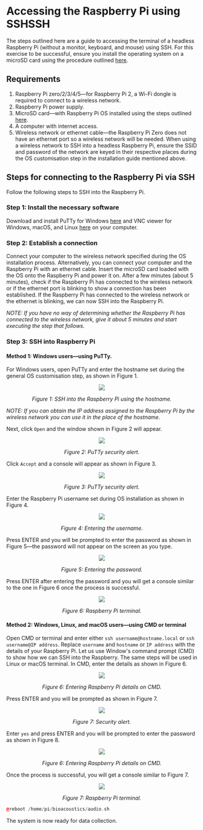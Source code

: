# Accessing the Raspberry Pi using SSHSSH
The steps outlined here are a guide to accessing the terminal of a headless Raspberry Pi (without a monitor, keyboard, and mouse) using SSH. For this exercise to be successful, ensure you install the operating system on a microSD card using the procedure outlined [here](https://github.com/DeKUT-DSAIL/bioacoustics/tree/master/setting-up-a-headless-raspberry/headless-raspberry-pi-access). 

## Requirements
1. Raspberry Pi zero/2/3/4/5—for Raspberry Pi 2, a Wi-Fi dongle is required to connect to a wireless network.
2. Raspberry Pi power supply.
3. MicroSD card—with Raspberry Pi OS installed using the steps outlined [here](https://github.com/DeKUT-DSAIL/bioacoustics/tree/master/setting-up-a-headless-raspberry/headless-raspberry-pi-access).
4. A computer with internet access.
5. Wireless network or ethernet cable—the Raspberry Pi Zero does not have an ethernet port so a wireless network will be needed. When using a wireless network to SSH into a headless Raspberry Pi, ensure the SSID and password of the network are keyed in their respective places during the OS customisation step in the installation guide mentioned above. 

## Steps for connecting to the Raspberry Pi via SSH
Follow the following steps to SSH into the Raspberry Pi.

### Step 1: Install the necessary software
Download and install PuTTy for Windows [here](https://www.putty.org/) and VNC viewer for Windows, macOS, and Linux [here](https://www.realvnc.com/en/connect/download/viewer/) on your computer.

### Step 2: Establish a connection
Connect your computer to the wireless network specified during the OS installation process. Alternatively, you can connect your computer and the Raspberry Pi with an ethernet cable. Insert the microSD card loaded with the OS onto the Raspberry Pi and power it on. After a few minutes (about 5 minutes), check if the Raspberry Pi has connected to the wireless network or if the ethernet port is blinking to show a connection has been established. If the Raspberry Pi has connected to  the wireless network or the ethernet is blinking, we can now SSH into the Raspberry Pi.

*NOTE: If you have no way of determining whether the Raspberry Pi has connected to the wireless network, give it about 5 minutes and start executing the step that follows.*

### Step 3: SSH into Raspberry Pi
#### Method 1: Windows users—using PuTTy.
For Windows users, open PuTTy and enter the hostname set during the general OS customisation step, as shown in Figure 1.

<p align="center">
  <img width="auto" height="auto" src="/setting-up-a-headless-raspberry/ssh-into-raspberry-pi/img/putty-raspi-local.png">
  
</p>

<p align="center"> 
  <em>Figure 1: SSH into the Raspberry Pi using the hostname.</em>
</p>

*NOTE: If you can obtain the IP address assigned to the Raspberry Pi by the wireless network you can use it in the place of the hostname.* 

Next, click `Open` and the window shown in Figure 2 will appear.

<p align="center">
  <img width="auto" height="auto" src="/setting-up-a-headless-raspberry/ssh-into-raspberry-pi/img/putty-potential-security-breach.png">
  
</p>

<p align="center"> 
  <em>Figure 2: PuTTy security alert.</em>
</p>

Click `Accept` and a console will appear as shown in Figure 3.

<p align="center">
  <img width="auto" height="auto" src="/setting-up-a-headless-raspberry/ssh-into-raspberry-pi/img/putty-login-as.png">
  
</p>

<p align="center"> 
  <em>Figure 3: PuTTy security alert.</em>
</p>

Enter the Raspberry Pi username set during OS installation as shown in Figure 4.

<p align="center">
  <img width="auto" height="auto" src="/setting-up-a-headless-raspberry/ssh-into-raspberry-pi/img/putty-login-as-pi.png">
  
</p>

<p align="center"> 
  <em>Figure 4: Entering the username.</em>
</p>

Press ENTER and you will be prompted to enter the password as shown in Figure 5—the password will not appear on the screen as you type.

<p align="center">
  <img width="auto" height="auto" src="/setting-up-a-headless-raspberry/ssh-into-raspberry-pi/img/putty-login-password.png">
  
</p>

<p align="center"> 
  <em>Figure 5: Entering the password.</em>
</p>

Press ENTER after entering the password and you will get a console similar to the one in Figure 6 once the process is successful.

<p align="center">
  <img width="auto" height="auto" src="/setting-up-a-headless-raspberry/ssh-into-raspberry-pi/img/putty-first-log-in.png">
  
</p>

<p align="center"> 
  <em>Figure 6: Raspberry Pi terminal.</em>
</p>


#### Method 2: Windows, Linux, and macOS users—using CMD or terminal
Open CMD or terminal and enter either `ssh username@hostname.local` or `ssh username@IP address`. Replace `username` and `hostname` or `IP address` with the details of your Raspberry Pi. Let us use Window's command prompt (CMD) to show how we can SSH into the Raspberry. The same steps will be used in Linux or macOS terminal. In CMD, enter the details as shown in Figure 6.

<p align="center">
  <img width="auto" height="auto" src="/setting-up-a-headless-raspberry/ssh-into-raspberry-pi/img/cmd-ssh-access.png">
  
</p>

<p align="center"> 
  <em>Figure 6: Entering Raspberry Pi details on CMD.</em>
</p>

Press ENTER and you will be prompted as shown in Figure 7.

<p align="center">
  <img width="auto" height="auto" src="/setting-up-a-headless-raspberry/ssh-into-raspberry-pi/img/cmd-ssh-access.png">
  
</p>

<p align="center"> 
  <em>Figure 7: Security alert.</em>
</p>

Enter `yes` and press ENTER and you will be prompted to enter the password as shown in Figure 8.

<p align="center">
  <img width="auto" height="auto" src="/setting-up-a-headless-raspberry/ssh-into-raspberry-pi/img/cmd-ssh-password.png">
  
</p>

<p align="center"> 
  <em>Figure 6: Entering Raspberry Pi details on CMD.</em>
</p>

Once the process is successful, you will get a console similar to Figure 7.

<p align="center">
  <img width="auto" height="auto" src="/setting-up-a-headless-raspberry/ssh-into-raspberry-pi/img/cmd-ssh-successful.png">
  
</p>

<p align="center"> 
  <em>Figure 7: Raspberry Pi terminal.</em>
</p>








```cpp
@reboot /home/pi/bioacoustics/audio.sh
```

The system is now ready for data collection.
